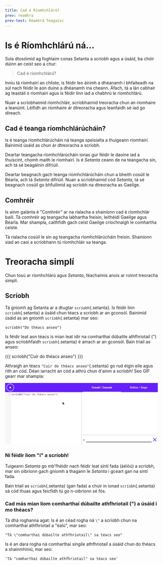```yaml
---
title: Cad é Ríomhchlárú?
prev: reamhra
prev-text: Réamhrá Teagaisc
---
```


# Is é Ríomhchlárú ná...

Sula dtosóimid ag foghlaim conas Setanta a scríobh agus a úsáid, ba chóir dúinn an ceist seo a chur:

> Cad é ríomhchlárú?

Inniu tá ríomhairí an chliste, is féidir leo áirimh a dhéanamh i bhfaiteadh na súl nach féidir le aon duine a dhéanamh ina cheann. Áfach, tá a lán cabhair ag teastáil ó ríomhairí agus is féidir linn iad a chabhrú le ríomhchlárú.

Nuair a scríobhaimid ríomhchláir, scríobhaimid treoracha chun an ríomhaire a leanúint. Léifidh an ríomhaire ár dtreoracha agus leanfaidh sé iad go díreach.

## Cad é teanga ríomhchlárúcháin?

Is é teanga ríomhchlárúcháin ná teanga speisialta a thuigeann ríomhairí. Bainimid úsáid as chun ár dtreoracha a scríobh.

Deartar teangacha ríomhchlárúcháin ionas gur féidir le daoine iad a thuiscint, chomh maith le ríomhairí. Is é *Setanta* ceann de na teangacha sin, ach tá sé beagáinín difriúil.

Deartar beagnach gach teanga ríomhchlárúcháin chun a bheith cosúil le Béarla, ach tá *Setanta* difriúil. Nuair a scríobhaimid cód *Setanta*, tá sé beagnach cosúil go bhfuilimid ag scríobh na dtreoracha as Gaeilge.

## Comhréir

Is ainm galánta é "Comhréir" ar na rialacha a shainíonn cad é ríomhchlár bailí. Tá comhréir ag
teangacha labhartha freisin, leithéidí Gaeilge agus Béarla. Mar shampla, caithfidh gach ceist
Gaeilge críochnaigh le comhartha ceiste.

Tá rialacha cosúil le sin ag teangacha ríomhchlárúcháin freisin. Shainíonn siad an caoi a scríobhann
tú ríomhchláir sa teanga.

# Treoracha simplí

Chun tosú ar ríomhchlárú agus *Setanta*, féachaimis anois ar roinnt treoracha simplí.

## Scríobh

Tá gníomh ag Setanta ar a dtugtar `scríobh`{.setanta}. Is féidir linn `scríobh`{.setanta} a úsáid
chun téacs a scríobh ar an gconsól. Bainimid úsáid as an gníomh `scríobh`{.setanta} mar seo:

```setanta
scríobh("Do théacs anseo")
```

Is féidir leat aon téacs is mian leat idir na comharthaí dúbailte athfhriotail (") agus scríobhfaidh
`scríobh`{.setanta} é amach ar an gconsól. Bain triail as anseo:

{{{
scríobh("Cuir do théacs anseo")
}}}

Athraigh an téacs `"Cuir do théacs anseo"`{.setanta} go rud éigin eile agus rith an cód. Déan
iarracht an cód a athrú chun d'ainm a scríobh! Seo GIF gearr mar shampla:

![Ag athrú téacs scríobh](assets/athraigh-teacs-scriobh.gif)

### Ní féidir liom "í" a scríobh!

Tuigeann _Setanta_ go mb'fhéidir nach féidir leat síntí fada (áéíóú) a scríobh, mar sin oibríonn
gach gníomh a thagann le _Setanta_ i gceart gan na síntí fada.

Bain triail as `scriobh`{.setanta} (gan fada) a chuir in ionad `scríobh`{.setanta} sá cód thuas agus
feicfidh tú go n-oibríonn sé fós.

### Cad más mian liom comharthaí dúbailte athfhriotail (") a úsáid i mo théacs?

Tá dhá roghanna agat: Is é an céad rogha ná `\"` a scríobh chun na comharthaí athfhriotail a "éalú",
mar seo:

```{.setanta .numberLines}
"Tá \"comharthaí dúbailte athfhriotail\" sa téacs seo"
```

Is é an dara rogha ná comharthaí singile athfhriotail a úsáid chun do théacs a shainmhíniú, mar seo:

```{.setanta .numberLines}
'Tá "comharthaí dúbailte athfhriotail" sa téacs seo'
```
